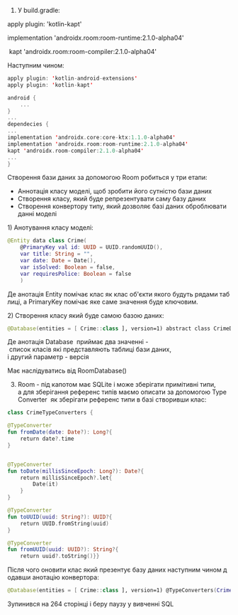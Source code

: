 1.  У build.gradle: 
    
apply plugin: 'kotlin-kapt' 

implementation 'androidx.room:room-runtime:2.1.0-alpha04' 

 kapt 'androidx.room:room-compiler:2.1.0-alpha04' 

Наступним чином:

```kotlin
apply plugin: 'kotlin-android-extensions'
apply plugin: 'kotlin-kapt'

android {
	...
}
...
dependecies {
...
implementation 'androidx.core:core-ktx:1.1.0-alpha04'
implementation 'androidx.room:room-runtime:2.1.0-alpha04'
kapt 'androidx.room-compiler:2.1.0-alpha04'
...
}
```
Створення бази даних за допомогою Room робиться у три етапи:
* Аннотація класу моделі, щоб зробити його сутністю бази даних
* Створення класу, який буде репрезентувати саму базу даних
* Створення конвертору типу, який дозволяє базі даних оброблювати данні моделі

1) Анотування класу моделі: 

```kotlin
@Entity data class Crime(
	@PrimaryKey val id: UUID = UUID.randomUUID(),
	var title: String = "",
	var date: Date = Date(),
	var isSolved: Boolean = false,
	var requiresPolice: Boolean = false
	) 
```

Де анотація Entity помічає клас як клас об'єкти якого будуть рядами таблиці, а PrimaryKey помічає яке саме значення буде ключовим. 

2) Створення класу який буде самою базою даних: 
```kotlin
@Database(entities = [ Crime::class ], version=1) abstract class CrimeDatabase : RoomDatabase() { } 
```

Де анотація Database  приймає два значенні - список класів які представляють таблиці бази даних, і другий параметр - версія 

Має наслідуватись від RoomDatabase() 

3) Room - під капотом має SQLite і може зберігати примітивні типи, а для зберігання референс типів маємо описати за допомогою TypeConverter  як зберігати референс типи в базі створивши клас: 

```kotlin
class CrimeTypeConverters {

@TypeConverter
fun fromDate(date: Date?): Long?{
	return date?.time
}


@TypeConverter
fun toDate(millisSinceEpoch: Long?): Date?{
	return millisSinceEpoch?.let{
		Date(it)
	}
}

@TypeConverter
fun toUUID(uuid: String?): UUID?{
	return UUID.fromString(uuid)
}

@TypeConverter
fun fromUUID(uuid: UUID?): String?{
	return uuid?.toString()}}

```



Після чого оновити клас який презентує базу даних наступним чином додавши анотацію конвертора: 
```kotlin 
@Database(entities = [ Crime::class ], version=1) @TypeConverters(CrimeTypeConverters::class) abstract class CrimeDatabase : RoomDatabase() { } 
```


Зупинився на 264 сторінці і беру паузу у вивченні SQL
